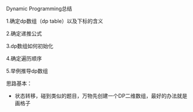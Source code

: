 Dynamic Programming总结

1.确定dp数组（dp table）以及下标的含义


2.确定递推公式

3.dp数组如何初始化

4.确定遍历顺序

5.举例推导dp数组

思路基本：
  * 状态转移，碰到类似的题目，万物先创建一个DP二维数组，最好的办法就是画格子
